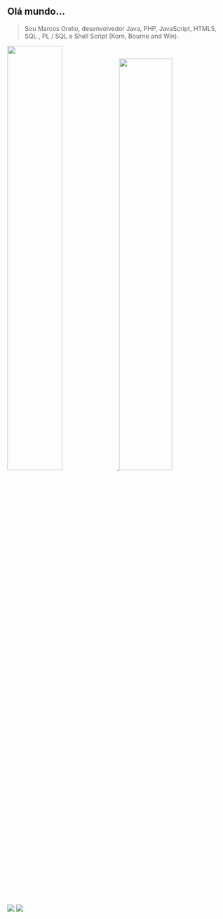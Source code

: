 ## Olá mundo...
> Sou Marcos Orelio, desenvolvedor Java, PHP, JavaScript, HTML5, SQL , PL / SQL e Shell Script (Korn, Bourne and Win).

<a href="!#">
  <img src="http://tiny.cc/pr2zuz" width="49.751%"/>
  <img src="http://tiny.cc/us2zuz" width="49%"/>
</a>

[![](http://tiny.cc/sr2zuz)](mailto:bw.marcos@gmail.com)
[![](http://tiny.cc/tr2zuz)](https://www.linkedin.com/in/marcosorelio)

